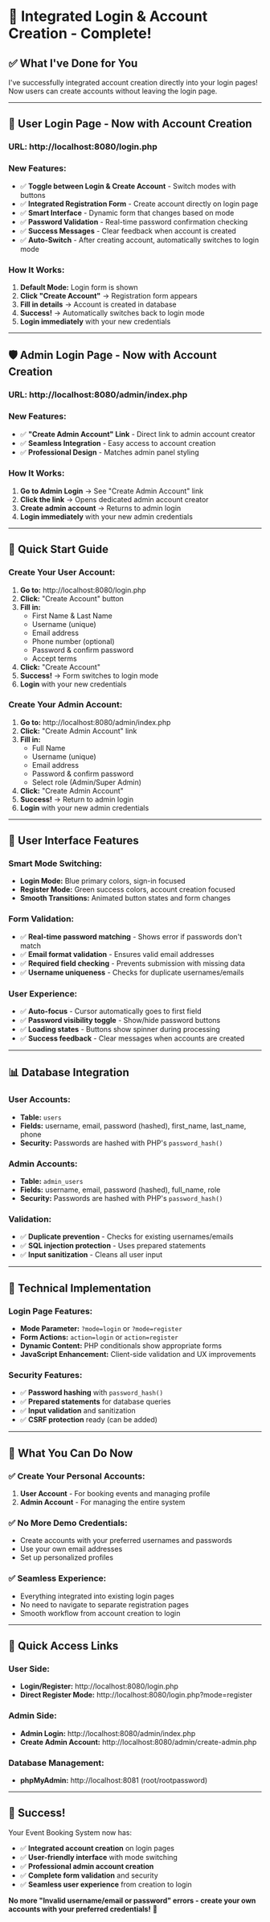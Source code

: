 # 🎉 Integrated Login & Account Creation - Complete!

## ✅ **What I've Done for You**

I've successfully integrated account creation directly into your login pages! Now users can create accounts without leaving the login page.

---

## 🔐 **User Login Page - Now with Account Creation**

### **URL:** http://localhost:8080/login.php

### **New Features:**
- ✅ **Toggle between Login & Create Account** - Switch modes with buttons
- ✅ **Integrated Registration Form** - Create account directly on login page
- ✅ **Smart Interface** - Dynamic form that changes based on mode
- ✅ **Password Validation** - Real-time password confirmation checking
- ✅ **Success Messages** - Clear feedback when account is created
- ✅ **Auto-Switch** - After creating account, automatically switches to login mode

### **How It Works:**
1. **Default Mode:** Login form is shown
2. **Click "Create Account"** → Registration form appears
3. **Fill in details** → Account is created in database
4. **Success!** → Automatically switches back to login mode
5. **Login immediately** with your new credentials

---

## 🛡️ **Admin Login Page - Now with Account Creation**

### **URL:** http://localhost:8080/admin/index.php

### **New Features:**
- ✅ **"Create Admin Account" Link** - Direct link to admin account creator
- ✅ **Seamless Integration** - Easy access to account creation
- ✅ **Professional Design** - Matches admin panel styling

### **How It Works:**
1. **Go to Admin Login** → See "Create Admin Account" link
2. **Click the link** → Opens dedicated admin account creator
3. **Create admin account** → Returns to admin login
4. **Login immediately** with your new admin credentials

---

## 🚀 **Quick Start Guide**

### **Create Your User Account:**
1. **Go to:** http://localhost:8080/login.php
2. **Click:** "Create Account" button
3. **Fill in:**
   - First Name & Last Name
   - Username (unique)
   - Email address
   - Phone number (optional)
   - Password & confirm password
   - Accept terms
4. **Click:** "Create Account"
5. **Success!** → Form switches to login mode
6. **Login** with your new credentials

### **Create Your Admin Account:**
1. **Go to:** http://localhost:8080/admin/index.php
2. **Click:** "Create Admin Account" link
3. **Fill in:**
   - Full Name
   - Username (unique)
   - Email address
   - Password & confirm password
   - Select role (Admin/Super Admin)
4. **Click:** "Create Admin Account"
5. **Success!** → Return to admin login
6. **Login** with your new admin credentials

---

## 🎨 **User Interface Features**

### **Smart Mode Switching:**
- **Login Mode:** Blue primary colors, sign-in focused
- **Register Mode:** Green success colors, account creation focused
- **Smooth Transitions:** Animated button states and form changes

### **Form Validation:**
- ✅ **Real-time password matching** - Shows error if passwords don't match
- ✅ **Email format validation** - Ensures valid email addresses
- ✅ **Required field checking** - Prevents submission with missing data
- ✅ **Username uniqueness** - Checks for duplicate usernames/emails

### **User Experience:**
- ✅ **Auto-focus** - Cursor automatically goes to first field
- ✅ **Password visibility toggle** - Show/hide password buttons
- ✅ **Loading states** - Buttons show spinner during processing
- ✅ **Success feedback** - Clear messages when accounts are created

---

## 📊 **Database Integration**

### **User Accounts:**
- **Table:** `users`
- **Fields:** username, email, password (hashed), first_name, last_name, phone
- **Security:** Passwords are hashed with PHP's `password_hash()`

### **Admin Accounts:**
- **Table:** `admin_users`
- **Fields:** username, email, password (hashed), full_name, role
- **Security:** Passwords are hashed with PHP's `password_hash()`

### **Validation:**
- ✅ **Duplicate prevention** - Checks for existing usernames/emails
- ✅ **SQL injection protection** - Uses prepared statements
- ✅ **Input sanitization** - Cleans all user input

---

## 🔧 **Technical Implementation**

### **Login Page Features:**
- **Mode Parameter:** `?mode=login` or `?mode=register`
- **Form Actions:** `action=login` or `action=register`
- **Dynamic Content:** PHP conditionals show appropriate forms
- **JavaScript Enhancement:** Client-side validation and UX improvements

### **Security Features:**
- ✅ **Password hashing** with `password_hash()`
- ✅ **Prepared statements** for database queries
- ✅ **Input validation** and sanitization
- ✅ **CSRF protection** ready (can be added)

---

## 🎯 **What You Can Do Now**

### **✅ Create Your Personal Accounts:**
1. **User Account** - For booking events and managing profile
2. **Admin Account** - For managing the entire system

### **✅ No More Demo Credentials:**
- Create accounts with your preferred usernames and passwords
- Use your own email addresses
- Set up personalized profiles

### **✅ Seamless Experience:**
- Everything integrated into existing login pages
- No need to navigate to separate registration pages
- Smooth workflow from account creation to login

---

## 🔗 **Quick Access Links**

### **User Side:**
- **Login/Register:** http://localhost:8080/login.php
- **Direct Register Mode:** http://localhost:8080/login.php?mode=register

### **Admin Side:**
- **Admin Login:** http://localhost:8080/admin/index.php
- **Create Admin Account:** http://localhost:8080/admin/create-admin.php

### **Database Management:**
- **phpMyAdmin:** http://localhost:8081 (root/rootpassword)

---

## 🎊 **Success!**

Your Event Booking System now has:
- ✅ **Integrated account creation** on login pages
- ✅ **User-friendly interface** with mode switching
- ✅ **Professional admin account creation**
- ✅ **Complete form validation** and security
- ✅ **Seamless user experience** from creation to login

**No more "Invalid username/email or password" errors - create your own accounts with your preferred credentials!** 🚀
